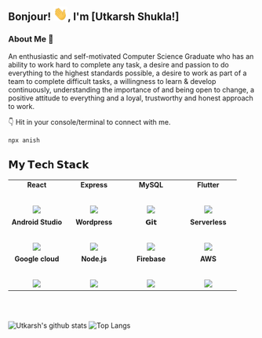 ## Bonjour! <img src="Hi.gif" width="29px">, I'm [Utkarsh Shukla!]

### About Me 🚀<br>
An enthusiastic and self-motivated Computer Science Graduate who has an ability to work hard to complete any task, a desire and passion to do everything to the highest standards possible, a desire to work as part of a team to complete difficult tasks, a willingness to learn & develop continuously, understanding the importance of and being open to change, a positive attitude to everything and a loyal, trustworthy and honest approach to work.

👇 Hit in your console/terminal to connect with me.

```bash
npx anish
```

## 𝗠𝘆 𝗧𝗲𝗰h 𝗦𝘁𝗮𝗰𝗸

<table>
  <tbody>
    <tr valign="top">
      <td width="25%" align="center">
        <span><b>React</b> </span><br><br><br>
        <img height="64px" src="https://cdn.svgporn.com/logos/react.svg">
      </td>
      <td width="25%" align="center">
        <span><b>Express</b></span><br><br><br>
        <img height="64px" src="https://cdn.svgporn.com/logos/express.svg">
      </td>
      <td width="25%" align="center">
        <span><b>MySQL</b></span><br><br><br>
        <img height="64px" src="https://cdn.svgporn.com/logos/mysql.svg">
      </td>
      <td width="25%" align="center">
        <span><b>Flutter</b></span><br><br><br>
        <img height="64px" src="https://cdn.svgporn.com/logos/flutter.svg">
      </td>
    </tr>
    <tr valign="top">
      <td width="25%" align="center">
        <span><b>Android Studio</b></span><br><br><br>
        <img height="64px" src="https://cdn.svgporn.com/logos/android-icon.svg">
      </td>
      <td width="25%" align="center">
        <span><b>Wordpress</b></span><br><br><br>
        <img height="64px" src="https://cdn.svgporn.com/logos/wordpress-icon.svg">
      </td>
      <td width="25%" align="center">
        <span>𝗚𝗶𝘁</span><br><br><br>
        <img height="64px" src="https://cdn.svgporn.com/logos/git-icon.svg">
      </td>
      <td width="25%" align="center">
        <span><b>Serverless</b></span><br><br><br>
        <img height="64px" src="https://cdn.svgporn.com/logos/serverless.svg">
      </td>
    </tr>
    <tr valign="top">
      <td width="25%" align="center">
        <span><b>Google cloud</b></span><br><br><br>
        <img height="64px" src="https://cdn.svgporn.com/logos/google-cloud.svg">
      </td>
      <td width="25%" align="center">
        <span><b>Node.js</b></span><br><br><br>
        <img height="64px" src="https://cdn.svgporn.com/logos/nodejs.svg">
      </td>
      <td width="25%" align="center">
        <span><b>Firebase</b></span><br><br><br>
        <img height="64px" src="https://cdn.svgporn.com/logos/firebase.svg">
      </td>
      <td width="25%" align="center">
        <span><b>AWS</b></span><br><br><br>
        <img height="64px" src="https://cdn.svgporn.com/logos/aws.svg">
      </td>
    </tr>
  </tbody>
</table>

<br>
<br>


![Utkarsh's github stats](https://github-readme-stats.vercel.app/api?username=utkarsh-technical&show_icons=true&hide_border=true) ![Top Langs](https://github-readme-stats.vercel.app/api/top-langs/?username=utkarsh-technical&layout=compact)
<br />
